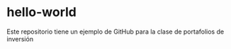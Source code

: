 # hello-world
Este repositorio tiene un ejemplo de GitHub para la clase de portafolios de inversión

